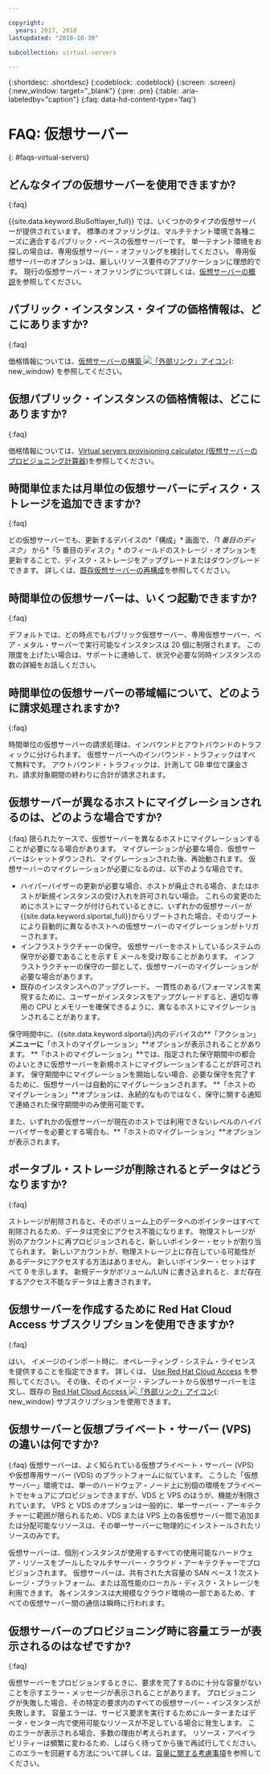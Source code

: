 ```yaml
---

copyright:
  years: 2017, 2018
lastupdated: "2018-10-30"

subcollection: virtual-servers

---
```


{:shortdesc: .shortdesc}
{:codeblock: .codeblock}
{:screen: .screen}
{:new_window: target="_blank"}
{:pre: .pre}
{:table: .aria-labeledby="caption"}
{:faq: data-hd-content-type='faq'}


# FAQ: 仮想サーバー  
{: #faqs-virtual-servers}

## どんなタイプの仮想サーバーを使用できますか?
{:faq}

{{site.data.keyword.BluSoftlayer_full}} では、いくつかのタイプの仮想サーバーが提供されています。 標準のオファリングは、マルチテナント環境で各種ニーズに適合するパブリック・ベースの仮想サーバーです。 単一テナント環境をお探しの場合は、専用仮想サーバー・オファリングを検討してください。 専用仮想サーバーのオプションは、厳しいリソース要件のアプリケーションに理想的です。 現行の仮想サーバー・オファリングについて詳しくは、[仮想サーバーの概説](/docs/vsi?topic=virtual-servers-getting-started-tutorial)を参照してください。

## パブリック・インスタンス・タイプの価格情報は、どこにありますか?
{:faq}

価格情報については、[仮想サーバーの構築 ![「外部リンク」アイコン](../icons/launch-glyph.svg "「外部リンク」アイコン")](https://www.ibm.com/cloud-computing/bluemix/virtual-servers){: new_window} を参照してください。

## 仮想パブリック・インスタンスの価格情報は、どこにありますか?
{:faq}

価格情報については、[Virtual servers provisioning calculator (仮想サーバーのプロビジョニング計算器)](https://www.ibm.com/cloud-computing/bluemix/virtual-servers/calculator)を参照してください。

## 時間単位または月単位の仮想サーバーにディスク・ストレージを追加できますか?
{:faq}

どの仮想サーバーでも、更新するデバイスの*「構成」* 画面で、*「1 番目のディスク」* から*「5 番目のディスク」* のフィールドのストレージ・オプションを更新することで、ディスク・ストレージをアップグレードまたはダウングレードできます。 詳しくは、[既存仮想サーバーの再構成](/docs/vsi?topic=virtual-servers-reconfiguring-virtual-servers)を参照してください。

## 時間単位の仮想サーバーは、いくつ起動できますか?
{:faq}

デフォルトでは、どの時点でもパブリック仮想サーバー、専用仮想サーバー、ベア・メタル・サーバーで実行可能なインスタンスは 20 個に制限されます。  この限度を上げたい場合は、サポートに連絡して、状況や必要な同時インスタンスの数の詳細をお話しください。

## 時間単位の仮想サーバーの帯域幅について、どのように請求処理されますか?
{:faq}

時間単位の仮想サーバーの請求処理は、インバウンドとアウトバウンドのトラフィックに分けられます。 仮想サーバーへのインバウンド・トラフィックはすべて無料です。 アウトバウンド・トラフィックは、計測して GB 単位で課金され、請求対象期間の終わりに合計が請求されます。

## 仮想サーバーが異なるホストにマイグレーションされるのは、どのような場合ですか?
{:faq}
限られたケースで、仮想サーバーを異なるホストにマイグレーションすることが必要になる場合があります。 マイグレーションが必要な場合、仮想サーバーはシャットダウンされ、マイグレーションされた後、再始動されます。 仮想サーバーのマイグレーションが必要になるのは、以下のような場合です。

* ハイパーバイザーの更新が必要な場合、ホストが廃止される場合、またはホストが新規インスタンスの受け入れを許可されない場合。 これらの変更のためにホストにマークが付けられているときに、いずれかの仮想サーバーが {{site.data.keyword.slportal_full}}からリブートされた場合、そのリブートにより自動的に異なるホストへの仮想サーバーのマイグレーションがトリガーされます。
* インフラストラクチャーの保守。 仮想サーバーをホストしているシステムの保守が必要であることを示す E メールを受け取ることがあります。 インフラストラクチャーの保守の一部として、仮想サーバーのマイグレーションが必要な場合があります。
* 既存のインスタンスへのアップグレード。 一貫性のあるパフォーマンスを実現するために、ユーザーがインスタンスをアップグレードすると、適切な専用の CPU とメモリーを確保できるように、異なるホストにマイグレーションされることがあります。

保守時間中に、{{site.data.keyword.slportal}}内のデバイスの**「アクション」**メニューに**「ホストのマイグレーション」**オプションが表示されることがあります。 **「ホストのマイグレーション」**では、指定された保守期間中の都合のよいときに仮想サーバーを新規ホストにマイグレーションすることが許可されます。 保守期間中にマイグレーションを開始しない場合、必要な保守を完了するために、仮想サーバーは自動的にマイグレーションされます。 **「ホストのマイグレーション」**オプションは、永続的なものではなく、保守に関する通知で連絡された保守期間中のみ使用可能です。

また、いずれかの仮想サーバーが現在のホストでは利用できないレベルのハイパーバイザーを必要とする場合も、**「ホストのマイグレーション」**オプションが表示されます。

## ポータブル・ストレージが削除されるとデータはどうなりますか?
{:faq}

ストレージが削除されると、そのボリューム上のデータへのポインターはすべて削除されるため、データは完全にアクセス不能になります。 物理ストレージが別のアカウントに再プロビジョンされると、新しいポインター・セットが割り当てられます。 新しいアカウントが、物理ストレージ上に存在している可能性があるデータにアクセスする方法はありません。 新しいポインター・セットはすべて 0 を示します。 新規データがボリューム/LUN に書き込まれると、まだ存在するアクセス不能なデータは上書きされます。

## 仮想サーバーを作成するために Red Hat Cloud Access サブスクリプションを使用できますか?
{:faq}

はい。 イメージのインポート時に、オペレーティング・システム・ライセンスを提供することを指定できます。 詳しくは、 [Use Red Hat Cloud Access](/docs/infrastructure/image-templates?topic=image-templates-using-your-own-os-license-or-subscription) を参照してください。 その後、そのイメージ・テンプレートから仮想サーバーを注文し、既存の [Red Hat Cloud Access ![「外部リンク」アイコン](../icons/launch-glyph.svg "「外部リンク」アイコン")](https://www.redhat.com/en/technologies/cloud-computing/cloud-access){: new_window} サブスクリプションを使用できます。

## 仮想サーバーと仮想プライベート・サーバー (VPS) の違いは何ですか?
{:faq}
仮想サーバーは、よく知られている仮想プライベート・サーバー (VPS) や仮想専用サーバー (VDS) のプラットフォームに似ています。 こうした「仮想サーバー」環境では、単一のハードウェア・ノード上に別個の環境をプライベートでセキュアにプロビジョンできますが、VDS と VPS のほうが、機能が制限されています。 VPS と VDS のオプションは一般的に、単一サーバー・アーキテクチャーに範囲が限られるため、VDS または VPS 上の各仮想サーバー間で追加または分配可能なリソースは、その単一サーバーに物理的にインストールされたリソースのみです。

仮想サーバーは、個別インスタンスが使用するすべての使用可能なハードウェア・リソースをプールしたマルチサーバー・クラウド・アーキテクチャーでプロビジョンされます。 仮想サーバーは、共有された大容量の SAN ベース 1 次ストレージ・プラットフォーム、または高性能のローカル・ディスク・ストレージを利用できます。 各インスタンスは大規模なクラウド環境の一部であるため、すべての仮想サーバー間の通信は瞬時に行われます。

<!--## I'm unable to connect to the virtualization API. How can I fix this?-->

<!--This error generally occurs because a password is outdated. To fix this, update the root or Administrator password for the virtual server's operating system in the {{site.data.keyword.slportal_full}}.-->

## 仮想サーバーのプロビジョニング時に容量エラーが表示されるのはなぜですか?
{:faq}

仮想サーバーをプロビジョンするときに、要求を完了するのに十分な容量がないことを示すエラー・メッセージが表示されることがあります。 プロビジョニングが失敗した場合、その特定の要求内のすべての仮想サーバー・インスタンスが失敗します。 容量エラーは、サービス要求を実行するためにルーターまたはデータ・センター内で使用可能なリソースが不足している場合に発生します。 このエラーが表示される場合、多数の理由が考えられます。 リソース・アベイラビリティーは頻繁に変わるため、しばらく待ってから後で再試行してください。 このエラーを回避する方法について詳しくは、[容量に関する考慮事項](/docs/vsi?topic=virtual-servers-capacity-considerations)を参照してください。
